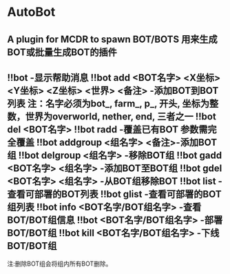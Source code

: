# AutoBot
A plugin for MCDR to spawn BOT/BOTS
用来生成BOT或批量生成BOT的插件
-----------------------------------------------------------------------------------------
!!bot -显示帮助消息
!!bot add <BOT名字> <X坐标> <Y坐标> <Z坐标> <世界> <备注> -添加BOT到BOT列表
注：名字必须为bot_, farm_, p_, 开头, 坐标为整数，世界为overworld, nether, end, 三者之一
!!bot del <BOT名字>
!!bot radd -覆盖已有BOT 参数需完全覆盖
!!bot addgroup <组名字> <备注>-添加BOT组
!!bot delgroup <组名字> -移除BOT组
!!bot gadd <BOT名字> <组名字> -添加BOT至BOT组
!!bot gdel <BOT名字> <组名字> -从BOT组移除BOT
!!bot list -查看可部署的BOT列表
!!bot glist -查看可部署的BOT组列表
!!bot info <BOT名字/BOT组名字> -查看BOT/BOT组信息
!!bot <BOT名字/BOT组名字> -部署BOT/BOT组
!!bot kill <BOT名字/BOT组名字> -下线BOT/BOT组
-----------------------------------------------------------------------------------------
注:删除BOT组会将组内所有BOT删除。
